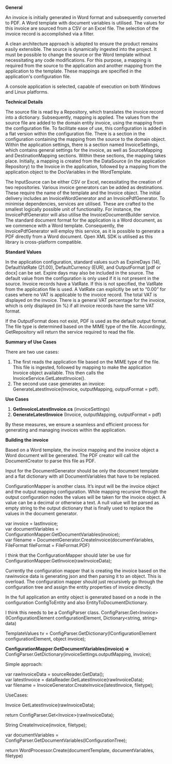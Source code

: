 **General**

An invoice is initially generated in Word format and subsequently converted to PDF. A Word template with document variables is utilised. The values for this invoice are sourced from a CSV or an Excel file. The selection of the invoice record is accomplished via a filter.

A clean architecture approach is adopted to ensure the product remains easily extensible. The source is dynamically ingested into the project. It must be possible to change the source or the Word template without necessitating any code modifications. For this purpose, a mapping is required from the source to the application and another mapping from the application to the template. These mappings are specified in the application's configuration file.

A console application is selected, capable of execution on both Windows and Linux platforms.

**Technical Details**

The source file is read by a Repository, which translates the invoice record into a dictionary. Subsequently, mapping is applied. The values from the source file are added to the domain entity invoice, using the mapping from the configuration file. To facilitate ease of use, this configuration is added in a flat version within the configuration file. There is a section in the configuration containing the mapping from the source to the domain object. Within the application settings, there is a section named InvoiceSettings, which contains general settings for the invoice, as well as SourceMapping and DestinationMapping sections. Within these sections, the mapping takes place. Initially, a mapping is created from the DataSource (in the application Repository) to the Invoice in the application, followed by a mapping from the application object to the DocVariables in the WordTemplate.

The InputSource can be either CSV or Excel, necessitating the creation of two repositories. Various invoice generators can be added as destinations. These require the name of the template and the Invoice object. The initial delivery includes an InvoiceWordGenerator and an InvoicePdfGenerator. To minimise dependencies, services are utilised. These are crafted to the smallest logically possible unit of functionality. For instance, the InvoicePdfGenerator will also utilise the InvoiceDocumentBuilder service. The standard document format for the application is a Word document, as we commence with a Word template. Consequently, the InvoicePdfGenerator will employ this service, as it is possible to generate a PDF directly from a Word document. Open XML SDK is utilised as this library is cross-platform compatible.

**Standard Values**

In the application configuration, standard values such as ExpireDays (14), DefaultVatRate (21.00), DefaultCurrency (EUR), and OutputFormat [pdf or docx] can be set. Expire days may also be included in the source. The default value from the configuration is only used if it is not present in the source. Invoice records have a VatRate. If this is not specified, the VatRate from the application file is used. A VatRate can explicitly be set to “0.00” for cases where no VAT is applicable to the invoice record. The total VAT is displayed on the invoice. There is a general VAT percentage for the invoice, which is only displayed (in %) if all invoice records have the same VAT format.

If the OutputFormat does not exist, PDF is used as the default output format. The file type is determined based on the MIME type of the file. Accordingly, GetRepository will return the service required to read the file.

**Summary of Use Cases**

There are two use cases:

1.  The first reads the application file based on the MIME type of the file. This file is ingested, followed by mapping to make the application Invoice object available. This then calls the InvoiceService.GetLatestInvoice().
2.  The second use case generates an invoice: GenerateLatestInvoice(Invoice, outputMapping, outputFormat = pdf).

**Use Cases**

1.  **GetInvoiceLatestInvoice.cs** (invoiceSettings)
2.  **GenerateLatestInvoice** (Invoice, outputMapping, outputFormat = pdf)

By these measures, we ensure a seamless and efficient process for generating and managing invoices within the application.

**Building the invoice**

Based on a Word template, the invoice mapping and the invoice object a Word document will be generated. The PDF creator will call the DocumentCreator to parse this file as PDF.

Input for the DocumentGenerator should be only the document template and a flat dictionary with all DocumentVariables that have to be replaced.

ConfigurationMapper is another class. It’s input will be the invoice object and the output mapping configuration. While mapping recursive through the output configuration nodes the values will be taken for the invoice object. A value can be a decimal or otherwise a text. A null value will be parsed as empty string to the output dictionary that is finally used to replace the values in the document generator.

var invoice = lastInvoice;  
var documentVariables = ConfigurationMapper.GetDocumentVariables(invoice);  
var filename = DocumentGenerator.CreateInvoice(documentVariables, FileFormat fileFormat = FileFormat.PDF)  
  
I think that the ConfigurationMapper should later be use for ConfigurationMapper.GetInvoice(rawInvoiceData);

Currently the configuration mapper that is creating the invoice based on the rawinvoice data is generating json and then parsing it to an object. This is overload. The configuration mapper should just recursively go through the configuration tree and assign the entity properties of invoice directly.

In the full application an entity object is generated based on a node in the configuration ConfigToEntity and also EntityToDocumentDictionary.

I think this needs to be a ConfigParser class. ConfigParser.Get\<Invoice\>(IConfigurationElement configurationElement, Dictionary\<string, string\> data)

TemplateValues tv = ConfigParser.GetDictionary(IConfigurationElement configurationElement, object invoice);

**ConfigurationMapper.GetDocumentVariables(invoice) =\>** ConfigParser.GetDictionary(invoiceSettings.outputMapping, invoice);

Simple approach:

var rawInvoiceData = sourceReader.GetData();  
var latestInvoice = dataReader.GetLatestInvoice(rawInvoiceData);  
var filename = InvoiceGenerator.CreateInvoice(latestInvoice, filetype);

UseCases:

Invoice GetLatestInvoice(rawInvoiceData);

return ConfigParser.Get\<Invoice\>(rawInvoiceData);

String CreateInvoice(invoice, filetype);

var documentVariables = ConfigParser.GetDocumentVariables(IConfigurationTree);

return WordProcessor.Create(documentTemplate, documentVariables, filetype)
